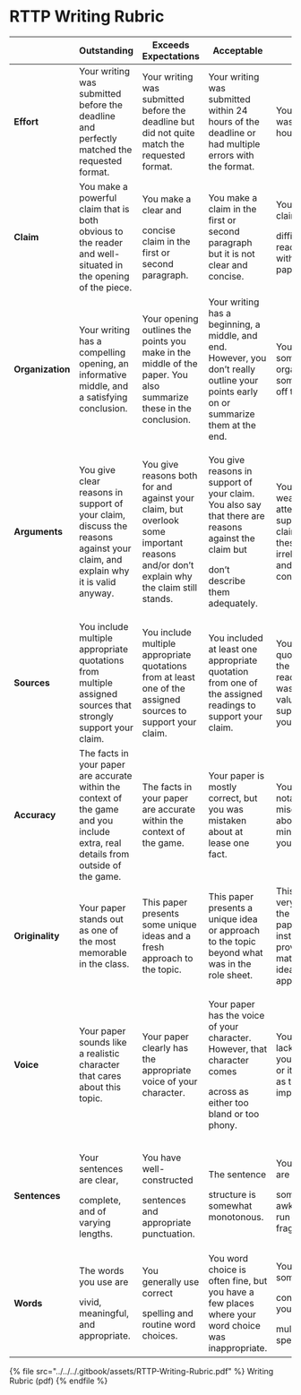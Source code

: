# RTTP Writing Rubric



|                  | Outstanding                                                                                                                       | Exceeds Expectations                                                                                                                   | Acceptable                                                                                                                                        | Poor                                                                                                           | Dreadful                                                                                                          |
| ---------------- | --------------------------------------------------------------------------------------------------------------------------------- | -------------------------------------------------------------------------------------------------------------------------------------- | ------------------------------------------------------------------------------------------------------------------------------------------------- | -------------------------------------------------------------------------------------------------------------- | ----------------------------------------------------------------------------------------------------------------- |
| **Effort**       | Your writing was submitted before the deadline and perfectly matched the requested format.                                        | Your writing was submitted before the deadline but did not quite match the requested format.                                           | Your writing was submitted within 24 hours of the deadline or had multiple errors with the format.                                                | Your writing was over 24 hours late.                                                                           | Your writing was not submitted until the instructor asked for it.                                                 |
| **Claim**        | You make a powerful claim that is both obvious to the reader and well-situated in the opening of the piece.                       | <p>You make a clear and</p><p>concise claim in the first or second paragraph.</p>                                                      | You make a claim in the first or second paragraph but it is not clear and concise.                                                                | <p>You make a claim, but it is</p><p>difficult for the reader to find it within the paper.</p>                 | Your claim is unclear to the reader.                                                                              |
| **Organization** | Your writing has a compelling opening, an informative middle, and a satisfying conclusion.                                        | Your opening outlines the points you make in the middle of the paper. You also summarize these in the conclusion.                      | Your writing has a beginning, a middle, and end. However, you don’t really outline your points early on or summarize them at the end.             | Your writing is somewhat organized but sometimes gets off topic.                                               | Your writing is aimless and disorganized.                                                                         |
| **Arguments**    | You give clear reasons in support of your claim, discuss the reasons against your claim, and explain why it is valid anyway.      | You give reasons both for and against your claim, but overlook some important reasons and/or don’t explain why the claim still stands. | <p>You give reasons in support of your claim. You also say that there are reasons against the claim but</p><p>don’t describe them adequately.</p> | You give 1 or 2 weak reasons attempting to support your claim. However these are irrelevant and/or confusing.  | You do not give any convincing reasons in support of your claim.                                                  |
| **Sources**      | You include multiple appropriate quotations from multiple assigned sources that strongly support your claim.                      | You include multiple appropriate quotations from at least one of the assigned sources to support your claim.                           | You included at least one appropriate quotation from one of the assigned readings to support your claim.                                          | You included a quotation from the assigned readings, but it was marginally valuable in supporting your claim.  | You did not include quotations from the assigned readings to support your claim.                                  |
| **Accuracy**     | The facts in your paper are accurate within the context of the game and you include extra, real details from outside of the game. | The facts in your paper are accurate within the context of the game.                                                                   | Your paper is mostly correct, but you was mistaken about at lease one fact.                                                                       | You had notable misconceptions about some minor facts in your paper.                                           | You had serious misconceptions about major facts in your paper.                                                   |
| **Originality**  | Your paper stands out as one of the most memorable in the class.                                                                  | This paper presents some unique ideas and a fresh approach to the topic.                                                               | This paper presents a unique idea or approach to the topic beyond what was in the role sheet.                                                     | This paper is very similar to the other papers or the instructor-provided materials in its ideas and approach. | This paper could have been written by someone not taking this particular class.                                   |
| **Voice**        | Your paper sounds like a realistic character that cares about this topic.                                                         | Your paper clearly has the appropriate voice of your character.                                                                        | <p>Your paper has the voice of your character. However, that character comes</p><p>across as either too bland or too phony.</p>                   | Your paper lacks a voice of your character or it is so weak as to be imperceptible.                            | Your writing is too informal. It appears that you did not take this assignment seriously.                         |
| **Sentences**    | <p>Your sentences are clear,</p><p>complete, and of varying lengths.</p>                                                          | <p>You have well-constructed</p><p>sentences and appropriate punctuation.</p>                                                          | <p>The sentence</p><p>structure is somewhat monotonous.</p>                                                                                       | <p>Your sentences are</p><p>sometimes awkward with run-ons or fragments.</p>                                   | Many run-ons, fragments, and awkward phrasing make your essay hard to read. You use the same words over and over. |
| **Words**        | <p>The words you use are</p><p>vivid, meaningful, and appropriate.</p>                                                            | <p>You generally use correct</p><p>spelling and routine word choices.</p>                                                              | You word choice is often fine, but you have a few places where your word choice was inappropriate.                                                | <p>Your words are sometimes</p><p>confusing or you have</p><p>multiple spelling errors.</p>                    | <p>Numerous errors in word</p><p>choice or spelling make your paper hard to read.</p>                             |

{% file src="../../../.gitbook/assets/RTTP-Writing-Rubric.pdf" %}
Writing Rubric (pdf)
{% endfile %}
